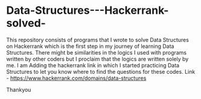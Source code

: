 # Data-Structures---Hackerrank-solved-
This repository consists of programs that I wrote to solve Data Structures on Hackerrank which is the first step in my journey of learning Data Structures. 
There might be similarities in the logics I used with programs written by other coders but I proclaim that the logics are written solely by me. 
I am Adding the hackerrank link in which I started practicing Data Structures to let you know where to find the questions for these codes.
Link - https://www.hackerrank.com/domains/data-structures

Thankyou
